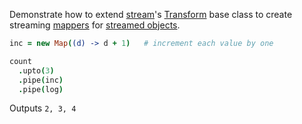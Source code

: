 Demonstrate how to extend [stream](http://nodejs.org/api/stream.html)'s 
[Transform](http://nodejs.org/api/stream.html#stream_class_stream_transform) 
base class to create streaming [mappers](http://underscorejs.org/#map) for [streamed objects](http://nodejs.org/api/stream.html#stream_object_mode).

```coffeescript
inc = new Map((d) -> d + 1)   # increment each value by one

count
  .upto(3)
  .pipe(inc)
  .pipe(log)
```

Outputs `2, 3, 4`
 
